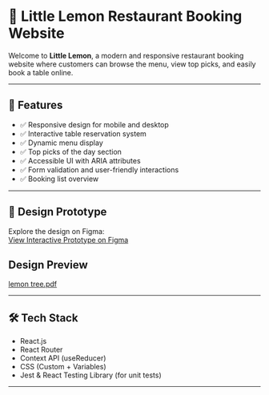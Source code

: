 # 🍋 Little Lemon Restaurant Booking Website

Welcome to **Little Lemon**, a modern and responsive restaurant booking website where customers can browse the menu, view top picks, and easily book a table online.

---

## 🌟 Features

- ✅ Responsive design for mobile and desktop
- ✅ Interactive table reservation system
- ✅ Dynamic menu display
- ✅ Top picks of the day section
- ✅ Accessible UI with ARIA attributes
- ✅ Form validation and user-friendly interactions
- ✅ Booking list overview

---

## 🎨 Design Prototype

Explore the design on Figma:  
[View Interactive Prototype on Figma](https://www.figma.com/proto/3pLKwlW90mWWuR2uDpWK0p/lemon-tree?node-id=0-1&t=nVhzNbpg7guk76Zl-1)

## Design Preview
[lemon tree.pdf](https://github.com/user-attachments/files/22336286/lemon.tree.pdf)


---

## 🛠️ Tech Stack

- React.js
- React Router
- Context API (useReducer)
- CSS (Custom + Variables)
- Jest & React Testing Library (for unit tests)

---


